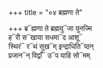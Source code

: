 +++
title = "०४ ब्रह्मणा ते"

+++
ब्र᳓ह्मणा ते ब्रह्मयु᳓जा युनज्मि  
ह᳓री स᳓खाया सधमा᳓द आशू᳓  
स्थिरं᳓ र᳓थं सुख᳓म् इन्द्राधिति᳓ष्ठन्  
प्रजान᳓न् विद्वाँ᳓ उ᳓प याहि सो᳓मम्